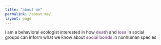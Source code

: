 ```yaml
---
title: "about me"
permalink: /about me/
layout: page
---
```


i am a behavioral ecologist interested in how <span style="color: #8A6A95; font-weight: bold;">death</span> and <span style="color: #8A6A95; font-weight: bold; ">loss</span> in social groups can inform what we know about <span style="color: #8A6A95; font-weight: bold; ">social bonds </span> in nonhuman species


